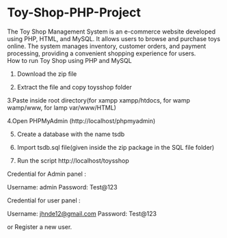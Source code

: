 # Toy-Shop-PHP-Project
The Toy Shop Management System is an e-commerce website developed using PHP, HTML, and MySQL. It allows users to browse and purchase toys online. The system manages inventory, customer orders, and payment processing, providing a convenient shopping experience for users.
<br> 
How to run Toy Shop using PHP and MySQL

1. Download the zip file

2. Extract the file and copy toysshop folder

3.Paste inside root directory(for xampp xampp/htdocs, for wamp wamp/www, for lamp var/www/HTML)

4.Open PHPMyAdmin (http://localhost/phpmyadmin)

5. Create a database with the name tsdb

6. Import tsdb.sql file(given inside the zip package in the SQL file folder)

7. Run the script http://localhost/toysshop

Credential for Admin panel :

Username: admin
Password: Test@123

Credential for user panel :

Username: jhnde12@gmail.com
Password: Test@123

or Register a new user.
